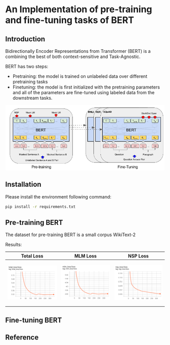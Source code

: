 # An Implementation of pre-training and fine-tuning tasks of BERT

## Introduction
Bidirectionally Encoder Representations from Transformer (BERT) is a combining the best of both context-sensitive and Task-Agnostic. 

BERT has two steps: 
+ Pretraining: the model is trained on unlabeled data over different pretraining tasks
+ Finetuning: the model is first initialized with the pretraining parameters and all of the parameters are fine-tuned using labeled data from the downstream tasks.

<p align="center">
    <img src="images/pretrain_bert.png">
</p>

## Installation
Please install the environment following command:
```bash
pip install -r requirements.txt
```

## Pre-training BERT

The dataset for pre-training BERT is a small corpus WikiText-2

Results:

| Total Loss | MLM Loss | NSP Loss |
|--|--|--|
| <p align='center'><img src="images/total_loss.png"></p> | <p align='center'><img src="images/mlm_loss.png"></p> | <p align='center'><img src="images/nsp_loss.png"></p> |

## Fine-tuning BERT

## Reference